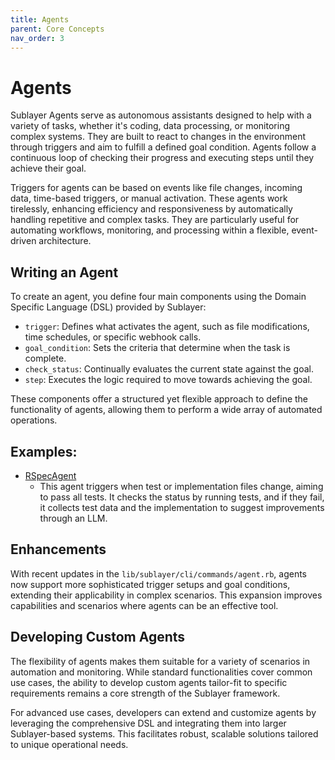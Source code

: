 ```yaml
---
title: Agents
parent: Core Concepts
nav_order: 3
---
```

# Agents

Sublayer Agents serve as autonomous assistants designed to help with a variety of tasks, whether it's coding, data processing, or monitoring complex systems. They are built to react to changes in the environment through triggers and aim to fulfill a defined goal condition. Agents follow a continuous loop of checking their progress and executing steps until they achieve their goal.

Triggers for agents can be based on events like file changes, incoming data, time-based triggers, or manual activation. These agents work tirelessly, enhancing efficiency and responsiveness by automatically handling repetitive and complex tasks. They are particularly useful for automating workflows, monitoring, and processing within a flexible, event-driven architecture.

## Writing an Agent

To create an agent, you define four main components using the Domain Specific Language (DSL) provided by Sublayer:

- `trigger`: Defines what activates the agent, such as file modifications, time schedules, or specific webhook calls.
- `goal_condition`: Sets the criteria that determine when the task is complete.
- `check_status`: Continually evaluates the current state against the goal.
- `step`: Executes the logic required to move towards achieving the goal.

These components offer a structured yet flexible approach to define the functionality of agents, allowing them to perform a wide array of automated operations.

## Examples:

- [RSpecAgent](https://github.com/sublayerapp/sublayer/blob/main/spec/agents/examples/rspec_agent.rb)
  - This agent triggers when test or implementation files change, aiming to pass all tests. It checks the status by running tests, and if they fail, it collects test data and the implementation to suggest improvements through an LLM.

## Enhancements

With recent updates in the `lib/sublayer/cli/commands/agent.rb`, agents now support more sophisticated trigger setups and goal conditions, extending their applicability in complex scenarios. This expansion improves capabilities and scenarios where agents can be an effective tool.

## Developing Custom Agents

The flexibility of agents makes them suitable for a variety of scenarios in automation and monitoring. While standard functionalities cover common use cases, the ability to develop custom agents tailor-fit to specific requirements remains a core strength of the Sublayer framework.

For advanced use cases, developers can extend and customize agents by leveraging the comprehensive DSL and integrating them into larger Sublayer-based systems. This facilitates robust, scalable solutions tailored to unique operational needs.